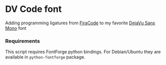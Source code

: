 # DV Code font
Adding programming ligatures from [FiraCode](https://github.com/tonsky/FiraCode) to my favorite [DejaVu Sans Mono](http://dejavu-fonts.org/wiki/Main_Page) font

### Requirements
This script requires FontForge python bindings. For Debian/Ubuntu they are available in `python-fontforge` package.
